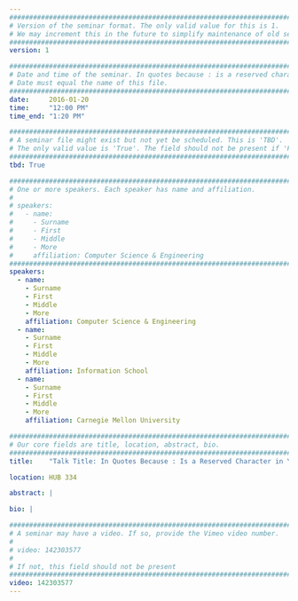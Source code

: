 ```yaml
---
################################################################################
# Version of the seminar format. The only valid value for this is 1. 
# We may increment this in the future to simplify maintenance of old seminars.
################################################################################
version: 1

################################################################################
# Date and time of the seminar. In quotes because : is a reserved character.
# Date must equal the name of this file.
################################################################################
date:     2016-01-20
time:     "12:00 PM"
time_end: "1:20 PM"

################################################################################
# A seminar file might exist but not yet be scheduled. This is 'TBD'. 
# The only valid value is 'True'. The field should not be present if 'False'.
################################################################################
tbd: True

################################################################################
# One or more speakers. Each speaker has name and affiliation.
#
# speakers:
#   - name: 
#     - Surname
#     - First
#     - Middle
#     - More
#     affiliation: Computer Science & Engineering 
################################################################################
speakers:
  - name: 
    - Surname
    - First
    - Middle
    - More
    affiliation: Computer Science & Engineering 
  - name: 
    - Surname
    - First
    - Middle
    - More
    affiliation: Information School 
  - name: 
    - Surname
    - First
    - Middle
    - More
    affiliation: Carnegie Mellon University 

################################################################################
# Our core fields are title, location, abstract, bio.
################################################################################
title:    "Talk Title: In Quotes Because : Is a Reserved Character in YAML"

location: HUB 334

abstract: |

bio: |

################################################################################
# A seminar may have a video. If so, provide the Vimeo video number.
#
# video: 142303577
#
# If not, this field should not be present 
################################################################################
video: 142303577
---
```

